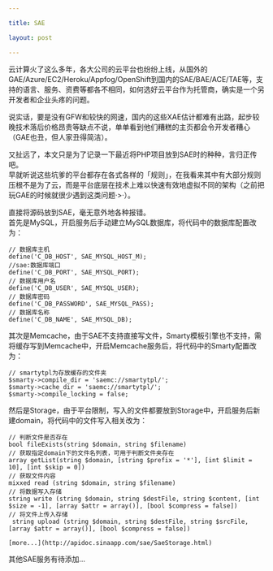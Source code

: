 ```yaml
---

title: SAE

layout: post

---
```

云计算火了这么多年，各大公司的云平台也纷纷上线，从国外的GAE/Azure/EC2/Heroku/Appfog/OpenShift到国内的SAE/BAE/ACE/TAE等，支持的语言、服务、资费等都各不相同，如何选好云平台作为托管商，确实是一个另开发者和企业头疼的问题。

说实话，要是没有GFW和较快的网速，国内的这些XAE估计都难有出路，起步较晚技术落后价格昂贵等缺点不说，单单看到他们糟糕的主页都会令开发者糟心（GAE也丑，但人家丑得简洁）。

又扯远了，本文只是为了记录一下最近将PHP项目放到SAE时的种种，言归正传吧。  
早就听说这些坑爹的平台都存在各式各样的「规则」，在我看来其中有大部分规则压根不是为了云，而是平台底层在技术上难以快速有效地虚拟不同的架构（之前把玩GAE的时候就很少遇到这类问题·>·）。

直接将源码放到SAE，毫无意外地各种报错。  
首先是MySQL，开启服务后手动建立MySQL数据库，将代码中的数据库配置改为：

```
// 数据库主机
define('C_DB_HOST', SAE_MYSQL_HOST_M);
//sae:数据库端口
define('C_DB_PORT', SAE_MYSQL_PORT);
// 数据库用户名
define('C_DB_USER', SAE_MYSQL_USER);
// 数据库密码
define('C_DB_PASSWORD', SAE_MYSQL_PASS);
// 数据库名称
define('C_DB_NAME', SAE_MYSQL_DB);
```

其次是Memcache，由于SAE不支持直接写文件，Smarty模板引擎也不支持，需将缓存写到Memcache中，开启Memcache服务后，将代码中的Smarty配置改为：

```
// smartytpl为存放缓存的文件夹
$smarty->compile_dir = 'saemc://smartytpl/';
$smarty->cache_dir = 'saemc://smartytpl/';
$smarty->compile_locking = false;
```

然后是Storage，由于平台限制，写入的文件都要放到Storage中，开启服务后新建domain，将代码中的文件写入相关改为：

```
// 判断文件是否存在
bool fileExists(string $domain, string $filename)
// 获取指定domain下的文件名列表，可用于判断文件夹存在
array getList(string $domain, [string $prefix = '*'], [int $limit = 10], [int $skip = 0])
// 获取文件内容
mixxed read (string $domain, string $filename)
// 将数据写入存储
string write (string $domain, string $destFile, string $content, [int $size = -1], [array $attr = array()], [bool $compress = false])
// 将文件上传入存储
 string upload (string $domain, string $destFile, string $srcFile, [array $attr = array()], [bool $compress = false])

[more...](http://apidoc.sinaapp.com/sae/SaeStorage.html)
```

其他SAE服务有待添加...
